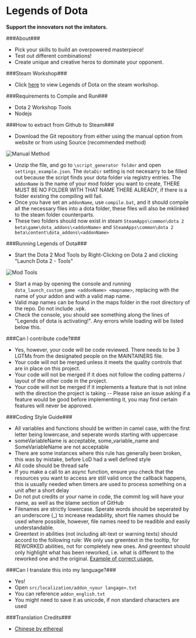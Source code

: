 Legends of Dota
=====

**Support the innovators not the imitators.**

###About###
 - Pick your skills to build an overpowered masterpiece!
 - Test out different combinations!
 - Create unique and creative heros to dominate your opponent.

###Steam Workshop###
 - Click [here](https://steamcommunity.com/sharedfiles/filedetails/?id=296590332) to view Legends of Dota on the steam workshop.

###Requirements to Compile and Run###
 - Dota 2 Workshop Tools
 - Nodejs

###How to extract from Github to Steam###
 - Download the Git repository from either using the manual option from website or from using Source (recommended method)
 
![Manual Method](http://i.imgur.com/wUGrQRg.png)

 - Unzip the file, and go to `\script_generator folder` and open `settings_example.json`. The `dotaDir` setting is not necesarry to be filled out because the script finds your dota folder via registry entries. The `addonName` is the name of your mod folder you want to create, THERE MUST BE NO FOLDER WITH THAT NAME THERE ALREADY, if there is a folder existing the compiling will fail. 
 - Once you have set an `addonName`, use `compile.bat`, and it should compile all the necessary files into a dota folder, these files will also be mklinked to the steam folder counterparts. 
 - These two folders should now exist in steam `SteamApps\common\dota 2 beta\game\dota_addons\<addonName>` and `SteamApps\common\dota 2 beta\content\dota_addons\<addonName>`

###Running Legends of Dota###
 - Start the Dota 2 Mod Tools by Right-Clicking on Dota 2 and clicking "Launch Dota 2 - Tools"
 
 ![Mod Tools](http://i.imgur.com/0EsjTMO.png)

 - Start a map by opening the console and running `dota_launch_custom_game <addonName> <mapname>`, replacing <addonName> with the name of your addon and <mapname> with a valid map name.
 - Valid map names can be found in the maps folder in the root directory of the repo. Do not include .vpk.
 - Check the console, you should see something along the lines of "Legends of dota is activating!". Any errors while loading will be listed below this.

###Can I contribute code?###
 - Yes, however, your code will be code reviewed. There needs to be 3 LGTMs from the designated people on the MAINTAINERS file.
 - Your code will not be merged unless it meets the quality controls that are in place on this project.
 - Your code will not be merged if it does not follow the coding patterns / layout of the other code in the project.
 - Your code will not be merged if it implements a feature that is not inline with the direction the project is taking -- Please raise an issue asking if a feature would be good before implementing it, you may find certain features will never be approved.

###Coding Style Guide###
 - All variables and functions should be written in camel case, with the first letter being lowercase, and seperate words starting with uppercase
  - someVariableName is acceptable, some_variable_name and SomeVariableName are not acceptable
  - There are some instances where this rule has generally been broken, this was by mistake, before LoD had a well defined style
 - All code should be thread safe
  - If you make a call to an async function, ensure you check that the resources you want to access are still valid once the callback happens, this is usually needed when timers are used to process something on a unit after a short delay
 - Do not put credits or your name in code, the commit log will have your name, as well as the blame section of GitHub
 - Filenames are strictly lowercase. Sperate words should be seperated by an underscore (_) to increase readability, short file names should be used where possible, however, file names need to be readible and easily understandable.
 - Greentext in abilities (not including alt-text or warning texts) should accord to the following rule: We only use greentext in the tooltip, for REWORKED abilities, not for completely new ones. And greentext should only highlight what has been reworked, i.e. what is different to the reworked one and the original. [Example of correct usage.](http://imgur.com/5KWkSh5)

###Can I translate this into my language?###
 - Yes!
 - Open `src/localization/addon_<your langage>.txt`
 - You can reference `addon_english.txt`
 - You might need to save it as unicode, if non standard characters are used

###Translation Credits###
 - [Chinese by ethereal](http://steamcommunity.com/profiles/76561198124343304/)

